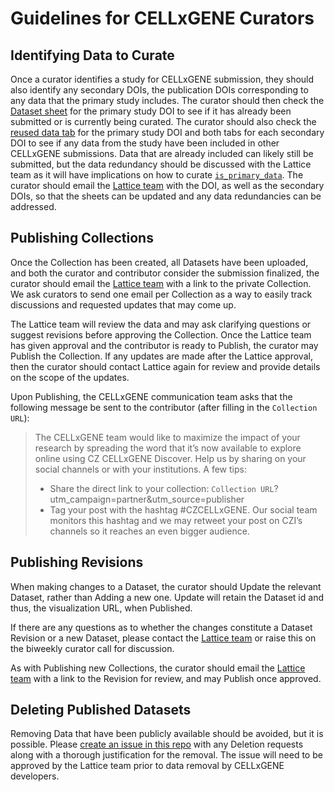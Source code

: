 # Guidelines for CELLxGENE Curators

Identifying Data to Curate
----------------
Once a curator identifies a study for CELLxGENE submission, they should also identify any secondary DOIs, the publication DOIs corresponding to any data that the primary study includes. The curator should then check the [Dataset sheet](https://docs.google.com/spreadsheets/d/1ax9b5sxmxSJgrjncXG5WGilgIGKm2EEWmILpoN6pLzY/edit?usp=sharing) for the primary study DOI to see if it has already been submitted or is currently being curated. The curator should also check the [reused data tab](https://docs.google.com/spreadsheets/d/1ax9b5sxmxSJgrjncXG5WGilgIGKm2EEWmILpoN6pLzY/edit?usp=sharing) for the primary study DOI and both tabs for each secondary DOI to see if any data from the study have been included in other CELLxGENE submissions. Data that are already included can likely still be submitted, but the data redundancy should be discussed with the Lattice team as it will have implications on how to curate [`is_primary_data`](https://github.com/chanzuckerberg/single-cell-curation/blob/main/schema/3.0.0/schema.md#is_primary_data). The curator should email the [Lattice team](mailto:lattice-info@lists.stanford.edu) with the DOI, as well as the secondary DOIs, so that the sheets can be updated and any data redundancies can be addressed.

Publishing Collections
----------------
Once the Collection has been created, all Datasets have been uploaded, and both the curator and contributor consider the submission finalized, the curator should email the [Lattice team](mailto:lattice-info@lists.stanford.edu) with a link to the private Collection. We ask curators to send one email per Collection as a way to easily track discussions and requested updates that may come up.

The Lattice team will review the data and may ask clarifying questions or suggest revisions before approving the Collection. Once the Lattice team has given approval and the contributor is ready to Publish, the curator may Publish the Collection. If any updates are made after the Lattice approval, then the curator should contact Lattice again for review and provide details on the scope of the updates.

Upon Publishing, the CELLxGENE communication team asks that the following message be sent to the contributor (after filling in the `Collection URL`):

>The CELLxGENE team would like to maximize the impact of your research by spreading the word that it’s now available to explore online using CZ CELLxGENE Discover. Help us by sharing on your social channels or with your institutions. A few tips:
>- Share the direct link to your collection: `Collection URL`?utm_campaign=partner&utm_source=publisher
>- Tag your post with the hashtag #CZCELLxGENE. Our social team monitors this hashtag and we may retweet your post on CZI’s channels so it reaches an even bigger audience.

Publishing Revisions
----------------
When making changes to a Dataset, the curator should Update the relevant Dataset, rather than Adding a new one. Update will retain the Dataset id and thus, the visualization URL, when Published.

If there are any questions as to whether the changes constitute a Dataset Revision or a new Dataset, please contact the [Lattice team](mailto:lattice-info@lists.stanford.edu) or raise this on the biweekly curator call for discussion.

As with Publishing new Collections, the curator should email the [Lattice team](mailto:lattice-info@lists.stanford.edu) with a link to the Revision for review, and may Publish once approved.

Deleting Published Datasets
----------------
Removing Data that have been publicly available should be avoided, but it is possible.
Please [create an issue in this repo](https://github.com/chanzuckerberg/single-cell-curation/issues/new) with any Deletion requests along with a thorough justification for the removal. The issue will need to be approved by the Lattice team prior to data removal by CELLxGENE developers.
